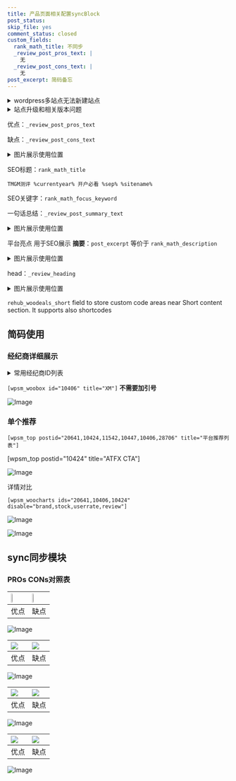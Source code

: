 ```yaml
---
title: 产品页面相关配置syncBlock
post_status: 
skip_file: yes
comment_status: closed
custom_fields:
  rank_math_title: 不同步
  _review_post_pros_text: |
    无
  _review_post_cons_text: |
    无
post_excerpt: 简码备忘
---
```

<details><summary>wordpress多站点无法新建站点</summary>

<li>和报错需要清理cookies一样的原因</li>
<li>wp-config.php里面<code>define( 'SUBDOMAIN_INSTALL', false );//子域名安装</code></li>
<li>新建子站点是用<code>define( 'SUBDOMAIN_INSTALL', true);//子域名安装</code> 完成以后，改成<code>false</code></li>
</details>

<details><summary>站点升级和相关版本问题</summary>

<p>wordpress：5.9.9
woocommerce：7.5.1
出现问题的地方：主题选项里面>><strong>Product layout >>compact style</strong></p>
<p>如何出现没有用过的字段 导致无法保存。先导出配置 然后进行修改，后面再次恢复即可。</p>
<p>出现部分字段无法显示时，需要返回默认布局后，对产品进行保存就好了。</p>
<p></p>
</details>

优点：`_review_post_pros_text`

缺点：`_review_post_cons_text`

<details><summary>图片展示使用位置</summary>

<img src="https://prod-files-secure.s3.us-west-2.amazonaws.com/39ed1227-6d7d-4570-be36-9ccd4a2c4241/f51d3d83-55d4-4bdf-9604-f37ec77ab556/Untitled.png?X-Amz-Algorithm=AWS4-HMAC-SHA256&X-Amz-Content-Sha256=UNSIGNED-PAYLOAD&X-Amz-Credential=ASIAZI2LB466ZYHE5EKB%2F20250207%2Fus-west-2%2Fs3%2Faws4_request&X-Amz-Date=20250207T105523Z&X-Amz-Expires=3600&X-Amz-Security-Token=IQoJb3JpZ2luX2VjEFgaCXVzLXdlc3QtMiJHMEUCIDyymuNyMfPY3R8V9dnrcHujoRonxLIbBROwNmcZ5HzHAiEAyn0nzpFBKIINTYEFIFavaxOw38paWTAp3H0ek0M02X8q%2FwMIcRAAGgw2Mzc0MjMxODM4MDUiDFiaM84zT5xgkAPvdircA37l2TOuJsX1l76loYm473Ze1ZqMrgTPKE0w9cKG3hmMoXzL%2B023WaZrqkljXe1OlLewpWx%2FCxEhAscLp7cjYcxWc5fGaJwySQb3Lc%2BZSp%2FcBmLDuSBDmTZIa185ldml42%2B6ysuqhD%2FWebGNn5g9%2BvB6ahuZaBqpXug21uhDlGZC5u9FJbV5vLipOG5%2B%2BRNKbNv68LS8%2F3H%2BdzPPCSyH8DsI65mrekPU%2FYkSW8xmkA23fl9pQFaOp0%2BdYnxDVQNLdejMmyZSlYBwpBDWntXhflhqX6aG3Ms5Y8vmlg1vFFERGa1TqAqwS1LEFd1DH95AcJcKJRb%2BjikLZTjtwgTOwCaW9PUt1Uh%2BEt2Gg8JbK6A1xOaqMI1OEAyF0iW8gw9zqhq%2FU8%2FQ4n3ZoOG%2FCaW4%2F8EvMScCVakMsu5xLPuwtBDOp2uNrIiEry5IndioDM4tjOYNL2ukSvZG7W%2B4nDU7YdQeVpuUA%2F6jkMpJvYFjXQ6O2Fz4zXSqlU2A3vuEAOmioR702%2Bz6DBQNjntNZt0Q4azAFPxduvIiLzdOOfKnYQGThQfuq1cwmDgKdJ6O0P%2BOASP5aH7jvW9MdG984DXvqSyXYYxl72Tkq1ouMsNA4lujLsako5LQP4QISxggMM35lr0GOqUBCGeymXfOs6eRDb%2BF8Adz%2Fl2sxNM0R8RhHbd07arfkIzoO0UyjkgL%2FiUkzDYXqWA48bjc7z%2BzmODMkhbUpOu2WHS%2BbCPiJ3ZNSoOJoXHcybYU0k0JWrY9B2fjLSphXnUj5DHJl6NSMXMXZemuxFk44ERbNOO%2BbJ7XYEDl%2B6qQXH4txRXD31j3mz4dz5biIscCsK%2B7fvS6siHmrK5b3rgqARMaCRy8&X-Amz-Signature=555530a8954312dab28e140738e0fbabc4b2a34ff61297837c2aae2381cf4ead&X-Amz-SignedHeaders=host&x-id=GetObject" alt="Image">
</details>

SEO标题：`rank_math_title`

`TMGM测评 %currentyear% 开户必看 %sep% %sitename%`

SEO关键字：`rank_math_focus_keyword`

一句话总结：`_review_post_summary_text`

<details><summary>图片展示使用位置</summary>

<img src="https://prod-files-secure.s3.us-west-2.amazonaws.com/39ed1227-6d7d-4570-be36-9ccd4a2c4241/4b96a922-296c-4f4e-8630-d1c870cbce01/Untitled.png?X-Amz-Algorithm=AWS4-HMAC-SHA256&X-Amz-Content-Sha256=UNSIGNED-PAYLOAD&X-Amz-Credential=ASIAZI2LB466TAUQPXNM%2F20250207%2Fus-west-2%2Fs3%2Faws4_request&X-Amz-Date=20250207T105523Z&X-Amz-Expires=3600&X-Amz-Security-Token=IQoJb3JpZ2luX2VjEFgaCXVzLXdlc3QtMiJHMEUCIAXKuvk8LnsV0f3g4R3w98WWplYzYreyg3gBeoTTfKVnAiEA9%2FX1pgzvNlx0IttR5X%2B3ucQW2N3LLvE1BO49i9EF%2FEEq%2FwMIcRAAGgw2Mzc0MjMxODM4MDUiDEuke82dcQ1%2BC6nMoCrcAz5XZwDVrpyruw1Pfcw1QPRy7yZINYFq2qIdPH%2FVh%2Fy7pB6pVT1AsDUQuaLdZ64cBV0XJgKmgt9cFMK8gK7mr0iSeJaxh5J7MdmT1CpK5sltfZsbkSdGCeZwaOvDB3pmnIs%2F7LA%2F%2FDIqMiiOFxG8XHR6ZyGMVD0bvJsrpWW6jvduhySqYSj3F3BlC99NdMOMHdJBYt1CRh3y71D4xAMqOwYsAylUStYw0iZsq%2FtH59zCtcwbm1jChEbOlFbIEJ9OfmgqvM5mOYagY8xDUF1JWOreSoGdfpjUmGtGrjZshjyZ%2BCtpLsOslDh37zXyzDk0rHehBY%2Fdzbp%2FTxmst5oYPI1f1q0aTMkyh18ZUq0Mf1Fmpxb18ODjuq31bFTxqpi0T9eI0XdYBQkWgidQzaFvODgpr5O582LUEc8FFxsvCkfHhhs7DaFTu9fcKNwus05UtCGWhGg4Eb4iQYVNf3Rx%2BwhZUjOy3EflXK%2F6VGs5HXvcF6OjWuABI7ju4W38DZ2X%2Bjcs2vJpAC6G8pDF5aZRnBaS59RogncBTNUonn9Fu%2BZakMxZe%2FKeK%2FSX7G%2Bv8E4yYIWCvbn7rFhbJVqHwW01c0TzpKVlj%2F6Gnr1KnFZpmON9SGQQqlKd2M1ugF%2BFMP%2F5lr0GOqUBt8y3O13BcnJ0VFbmnzm2WIhUaE8OPtUngxk%2BEXnXTE%2F5qLsbD2xVcioTh%2Bh8l1wMQLU7k%2Fe%2BnoK%2BCzYCQM5HDRLmFBaCax0ZTLOIouPyrngwgp%2FZc2oJ2%2FBO6ZnWMm9TPH%2BnstUq%2FD%2FG9XHS1fElk9Dah8R6GuPdoMM74NE%2BxqIhCoe2bZBNzme0E1ZvggHROwwPSrmlk%2F%2BlwWyB9IRuV3Cloqd%2F&X-Amz-Signature=aa96c7d0cdd30f662ff5961434f95df8f8d3522acb24a20bfe32411747b3e00c&X-Amz-SignedHeaders=host&x-id=GetObject" alt="Image">
</details>

平台亮点 用于SEO展示 **摘要**：`post_excerpt`  等价于 `rank_math_description`

<details><summary>图片展示使用位置</summary>

<img src="https://prod-files-secure.s3.us-west-2.amazonaws.com/39ed1227-6d7d-4570-be36-9ccd4a2c4241/1ee11f63-b60a-4dfe-a7a7-d58ff23b5d88/Untitled.png?X-Amz-Algorithm=AWS4-HMAC-SHA256&X-Amz-Content-Sha256=UNSIGNED-PAYLOAD&X-Amz-Credential=ASIAZI2LB4666NEEGHOG%2F20250207%2Fus-west-2%2Fs3%2Faws4_request&X-Amz-Date=20250207T105524Z&X-Amz-Expires=3600&X-Amz-Security-Token=IQoJb3JpZ2luX2VjEFgaCXVzLXdlc3QtMiJHMEUCIDL7GF3qARmaruxv2074TIF%2FQMv8a8tYpqmHo7WXic3DAiEA99HGpq4v2A3LwET1H5bbhU3sfp%2B3s2DPwAzqjzKWEKwq%2FwMIcRAAGgw2Mzc0MjMxODM4MDUiDNucy9AISM6jXDWx6ircAwr9dfL26oOHAhfC5rR2bhD3pUJ1DUV2P5TbwsYrI%2FeyyuXlslg04erV55b5Sm8kKc4utPbIYn6SE59A6xurP%2F7GLbEqAgYM4QpUSXr7zoeRHpsrgR9nggOxcce2yzz6ySylv1J%2Fn%2BfHTBZ3bLIDPGN13xOUQ8lRKAGFDnKkbHGcF2u81WXz1XkWLCgDwuxwE2bTkJURm837WtS2qK6TQJBSai0xyeQ3kcUdXzNDzbRLrJYSxB%2FuJq%2B4UnIk63sc1kovplxcaElMNqQBhhPMB%2Bmkpiipa2vIoNhL4FqDRKRPeqBhbmbU32S89jFV9u3WzI5bRg41h8lbp0aZNgEhh%2FFRCl1oyuHHrUGsdXLKT6ic3epMMyLFfFxLPcMJ8jhn%2BabS7Dv30u6rVNl5QaZgYgaGCGSyjkbvVEi5YW%2BRweGxhfMQLwde0cg0rqTE6SpF9aSvuZtC%2BmlOcdF928ALhxtEErW3r5nWWcRMcmhsrYlCxV4fc0G%2FXPGhjpNBEW0tcIWfj0jlQkdLm5DJ4yYu%2FrtZjfqoa86ULrM0pmHc0nL7EXjdPmAE1Sde68pjsD8bxd8%2FWr62TRvHssRivO%2FqzWEIp7r01O6vvsID9LtRL3KvEazYhsJGUdJeytkxMJv6lr0GOqUBqeyCCeo3yhhkyqEuTKDD4jGiyCwXJwSJt5Yj6mdrorZzLPPF3%2FgYfR4prnribw1EZsHJXvJDrTNhYTHakC7DYAaj0Nk156PvAFKWlI1TV%2FiRFmarKFMvbSsF4GZ8HpdbtTLpC4pKPea8mnBUY4By0mtXLy9wqeDwwaNUOYlL9YoePj6NWXLCUrP4k%2F%2FFvjTe0AnK8XQ2lEmbuMDVgOJaEUk9kKob&X-Amz-Signature=98f29129891e175fbcabd431475379ce72c59dd25deda4cd6dba53b2f1d57973&X-Amz-SignedHeaders=host&x-id=GetObject" alt="Image">
<img src="https://prod-files-secure.s3.us-west-2.amazonaws.com/39ed1227-6d7d-4570-be36-9ccd4a2c4241/ad4118b5-78d8-4fbe-801e-3b29b5d99c01/Untitled.png?X-Amz-Algorithm=AWS4-HMAC-SHA256&X-Amz-Content-Sha256=UNSIGNED-PAYLOAD&X-Amz-Credential=ASIAZI2LB4666NEEGHOG%2F20250207%2Fus-west-2%2Fs3%2Faws4_request&X-Amz-Date=20250207T105524Z&X-Amz-Expires=3600&X-Amz-Security-Token=IQoJb3JpZ2luX2VjEFgaCXVzLXdlc3QtMiJHMEUCIDL7GF3qARmaruxv2074TIF%2FQMv8a8tYpqmHo7WXic3DAiEA99HGpq4v2A3LwET1H5bbhU3sfp%2B3s2DPwAzqjzKWEKwq%2FwMIcRAAGgw2Mzc0MjMxODM4MDUiDNucy9AISM6jXDWx6ircAwr9dfL26oOHAhfC5rR2bhD3pUJ1DUV2P5TbwsYrI%2FeyyuXlslg04erV55b5Sm8kKc4utPbIYn6SE59A6xurP%2F7GLbEqAgYM4QpUSXr7zoeRHpsrgR9nggOxcce2yzz6ySylv1J%2Fn%2BfHTBZ3bLIDPGN13xOUQ8lRKAGFDnKkbHGcF2u81WXz1XkWLCgDwuxwE2bTkJURm837WtS2qK6TQJBSai0xyeQ3kcUdXzNDzbRLrJYSxB%2FuJq%2B4UnIk63sc1kovplxcaElMNqQBhhPMB%2Bmkpiipa2vIoNhL4FqDRKRPeqBhbmbU32S89jFV9u3WzI5bRg41h8lbp0aZNgEhh%2FFRCl1oyuHHrUGsdXLKT6ic3epMMyLFfFxLPcMJ8jhn%2BabS7Dv30u6rVNl5QaZgYgaGCGSyjkbvVEi5YW%2BRweGxhfMQLwde0cg0rqTE6SpF9aSvuZtC%2BmlOcdF928ALhxtEErW3r5nWWcRMcmhsrYlCxV4fc0G%2FXPGhjpNBEW0tcIWfj0jlQkdLm5DJ4yYu%2FrtZjfqoa86ULrM0pmHc0nL7EXjdPmAE1Sde68pjsD8bxd8%2FWr62TRvHssRivO%2FqzWEIp7r01O6vvsID9LtRL3KvEazYhsJGUdJeytkxMJv6lr0GOqUBqeyCCeo3yhhkyqEuTKDD4jGiyCwXJwSJt5Yj6mdrorZzLPPF3%2FgYfR4prnribw1EZsHJXvJDrTNhYTHakC7DYAaj0Nk156PvAFKWlI1TV%2FiRFmarKFMvbSsF4GZ8HpdbtTLpC4pKPea8mnBUY4By0mtXLy9wqeDwwaNUOYlL9YoePj6NWXLCUrP4k%2F%2FFvjTe0AnK8XQ2lEmbuMDVgOJaEUk9kKob&X-Amz-Signature=a637111334874bbf5a2fda5b2c4d18bf2c77b4e3d9c35f52488c6a5ebf591309&X-Amz-SignedHeaders=host&x-id=GetObject" alt="Image">
<img src="https://prod-files-secure.s3.us-west-2.amazonaws.com/39ed1227-6d7d-4570-be36-9ccd4a2c4241/a38cf7c9-a79c-4b64-9e94-13589fe0758b/Untitled.png?X-Amz-Algorithm=AWS4-HMAC-SHA256&X-Amz-Content-Sha256=UNSIGNED-PAYLOAD&X-Amz-Credential=ASIAZI2LB4666NEEGHOG%2F20250207%2Fus-west-2%2Fs3%2Faws4_request&X-Amz-Date=20250207T105524Z&X-Amz-Expires=3600&X-Amz-Security-Token=IQoJb3JpZ2luX2VjEFgaCXVzLXdlc3QtMiJHMEUCIDL7GF3qARmaruxv2074TIF%2FQMv8a8tYpqmHo7WXic3DAiEA99HGpq4v2A3LwET1H5bbhU3sfp%2B3s2DPwAzqjzKWEKwq%2FwMIcRAAGgw2Mzc0MjMxODM4MDUiDNucy9AISM6jXDWx6ircAwr9dfL26oOHAhfC5rR2bhD3pUJ1DUV2P5TbwsYrI%2FeyyuXlslg04erV55b5Sm8kKc4utPbIYn6SE59A6xurP%2F7GLbEqAgYM4QpUSXr7zoeRHpsrgR9nggOxcce2yzz6ySylv1J%2Fn%2BfHTBZ3bLIDPGN13xOUQ8lRKAGFDnKkbHGcF2u81WXz1XkWLCgDwuxwE2bTkJURm837WtS2qK6TQJBSai0xyeQ3kcUdXzNDzbRLrJYSxB%2FuJq%2B4UnIk63sc1kovplxcaElMNqQBhhPMB%2Bmkpiipa2vIoNhL4FqDRKRPeqBhbmbU32S89jFV9u3WzI5bRg41h8lbp0aZNgEhh%2FFRCl1oyuHHrUGsdXLKT6ic3epMMyLFfFxLPcMJ8jhn%2BabS7Dv30u6rVNl5QaZgYgaGCGSyjkbvVEi5YW%2BRweGxhfMQLwde0cg0rqTE6SpF9aSvuZtC%2BmlOcdF928ALhxtEErW3r5nWWcRMcmhsrYlCxV4fc0G%2FXPGhjpNBEW0tcIWfj0jlQkdLm5DJ4yYu%2FrtZjfqoa86ULrM0pmHc0nL7EXjdPmAE1Sde68pjsD8bxd8%2FWr62TRvHssRivO%2FqzWEIp7r01O6vvsID9LtRL3KvEazYhsJGUdJeytkxMJv6lr0GOqUBqeyCCeo3yhhkyqEuTKDD4jGiyCwXJwSJt5Yj6mdrorZzLPPF3%2FgYfR4prnribw1EZsHJXvJDrTNhYTHakC7DYAaj0Nk156PvAFKWlI1TV%2FiRFmarKFMvbSsF4GZ8HpdbtTLpC4pKPea8mnBUY4By0mtXLy9wqeDwwaNUOYlL9YoePj6NWXLCUrP4k%2F%2FFvjTe0AnK8XQ2lEmbuMDVgOJaEUk9kKob&X-Amz-Signature=3af844539092ab91e10d47d2eb2902addaafeda85f8e0ea4790f4aeb09356260&X-Amz-SignedHeaders=host&x-id=GetObject" alt="Image">
<img src="https://prod-files-secure.s3.us-west-2.amazonaws.com/39ed1227-6d7d-4570-be36-9ccd4a2c4241/7da6fc1e-d2ac-42ae-8c75-cb5749aa18f6/Untitled.png?X-Amz-Algorithm=AWS4-HMAC-SHA256&X-Amz-Content-Sha256=UNSIGNED-PAYLOAD&X-Amz-Credential=ASIAZI2LB4666NEEGHOG%2F20250207%2Fus-west-2%2Fs3%2Faws4_request&X-Amz-Date=20250207T105524Z&X-Amz-Expires=3600&X-Amz-Security-Token=IQoJb3JpZ2luX2VjEFgaCXVzLXdlc3QtMiJHMEUCIDL7GF3qARmaruxv2074TIF%2FQMv8a8tYpqmHo7WXic3DAiEA99HGpq4v2A3LwET1H5bbhU3sfp%2B3s2DPwAzqjzKWEKwq%2FwMIcRAAGgw2Mzc0MjMxODM4MDUiDNucy9AISM6jXDWx6ircAwr9dfL26oOHAhfC5rR2bhD3pUJ1DUV2P5TbwsYrI%2FeyyuXlslg04erV55b5Sm8kKc4utPbIYn6SE59A6xurP%2F7GLbEqAgYM4QpUSXr7zoeRHpsrgR9nggOxcce2yzz6ySylv1J%2Fn%2BfHTBZ3bLIDPGN13xOUQ8lRKAGFDnKkbHGcF2u81WXz1XkWLCgDwuxwE2bTkJURm837WtS2qK6TQJBSai0xyeQ3kcUdXzNDzbRLrJYSxB%2FuJq%2B4UnIk63sc1kovplxcaElMNqQBhhPMB%2Bmkpiipa2vIoNhL4FqDRKRPeqBhbmbU32S89jFV9u3WzI5bRg41h8lbp0aZNgEhh%2FFRCl1oyuHHrUGsdXLKT6ic3epMMyLFfFxLPcMJ8jhn%2BabS7Dv30u6rVNl5QaZgYgaGCGSyjkbvVEi5YW%2BRweGxhfMQLwde0cg0rqTE6SpF9aSvuZtC%2BmlOcdF928ALhxtEErW3r5nWWcRMcmhsrYlCxV4fc0G%2FXPGhjpNBEW0tcIWfj0jlQkdLm5DJ4yYu%2FrtZjfqoa86ULrM0pmHc0nL7EXjdPmAE1Sde68pjsD8bxd8%2FWr62TRvHssRivO%2FqzWEIp7r01O6vvsID9LtRL3KvEazYhsJGUdJeytkxMJv6lr0GOqUBqeyCCeo3yhhkyqEuTKDD4jGiyCwXJwSJt5Yj6mdrorZzLPPF3%2FgYfR4prnribw1EZsHJXvJDrTNhYTHakC7DYAaj0Nk156PvAFKWlI1TV%2FiRFmarKFMvbSsF4GZ8HpdbtTLpC4pKPea8mnBUY4By0mtXLy9wqeDwwaNUOYlL9YoePj6NWXLCUrP4k%2F%2FFvjTe0AnK8XQ2lEmbuMDVgOJaEUk9kKob&X-Amz-Signature=3dcd8b25e0847eb345a2f74905a0e295f8701c484650f36187117be5590e9b5b&X-Amz-SignedHeaders=host&x-id=GetObject" alt="Image">
<img src="https://prod-files-secure.s3.us-west-2.amazonaws.com/39ed1227-6d7d-4570-be36-9ccd4a2c4241/7e97f40a-eaee-47f5-b2f9-475f96808fa7/Untitled.png?X-Amz-Algorithm=AWS4-HMAC-SHA256&X-Amz-Content-Sha256=UNSIGNED-PAYLOAD&X-Amz-Credential=ASIAZI2LB4666NEEGHOG%2F20250207%2Fus-west-2%2Fs3%2Faws4_request&X-Amz-Date=20250207T105524Z&X-Amz-Expires=3600&X-Amz-Security-Token=IQoJb3JpZ2luX2VjEFgaCXVzLXdlc3QtMiJHMEUCIDL7GF3qARmaruxv2074TIF%2FQMv8a8tYpqmHo7WXic3DAiEA99HGpq4v2A3LwET1H5bbhU3sfp%2B3s2DPwAzqjzKWEKwq%2FwMIcRAAGgw2Mzc0MjMxODM4MDUiDNucy9AISM6jXDWx6ircAwr9dfL26oOHAhfC5rR2bhD3pUJ1DUV2P5TbwsYrI%2FeyyuXlslg04erV55b5Sm8kKc4utPbIYn6SE59A6xurP%2F7GLbEqAgYM4QpUSXr7zoeRHpsrgR9nggOxcce2yzz6ySylv1J%2Fn%2BfHTBZ3bLIDPGN13xOUQ8lRKAGFDnKkbHGcF2u81WXz1XkWLCgDwuxwE2bTkJURm837WtS2qK6TQJBSai0xyeQ3kcUdXzNDzbRLrJYSxB%2FuJq%2B4UnIk63sc1kovplxcaElMNqQBhhPMB%2Bmkpiipa2vIoNhL4FqDRKRPeqBhbmbU32S89jFV9u3WzI5bRg41h8lbp0aZNgEhh%2FFRCl1oyuHHrUGsdXLKT6ic3epMMyLFfFxLPcMJ8jhn%2BabS7Dv30u6rVNl5QaZgYgaGCGSyjkbvVEi5YW%2BRweGxhfMQLwde0cg0rqTE6SpF9aSvuZtC%2BmlOcdF928ALhxtEErW3r5nWWcRMcmhsrYlCxV4fc0G%2FXPGhjpNBEW0tcIWfj0jlQkdLm5DJ4yYu%2FrtZjfqoa86ULrM0pmHc0nL7EXjdPmAE1Sde68pjsD8bxd8%2FWr62TRvHssRivO%2FqzWEIp7r01O6vvsID9LtRL3KvEazYhsJGUdJeytkxMJv6lr0GOqUBqeyCCeo3yhhkyqEuTKDD4jGiyCwXJwSJt5Yj6mdrorZzLPPF3%2FgYfR4prnribw1EZsHJXvJDrTNhYTHakC7DYAaj0Nk156PvAFKWlI1TV%2FiRFmarKFMvbSsF4GZ8HpdbtTLpC4pKPea8mnBUY4By0mtXLy9wqeDwwaNUOYlL9YoePj6NWXLCUrP4k%2F%2FFvjTe0AnK8XQ2lEmbuMDVgOJaEUk9kKob&X-Amz-Signature=ff127ea62d894b34a6c36e63ec80b1cc6a210a2ff00fffca200ef23c0ce9ad02&X-Amz-SignedHeaders=host&x-id=GetObject" alt="Image">
</details>

head：`_review_heading`

<details><summary>图片展示使用位置</summary>

<img src="https://prod-files-secure.s3.us-west-2.amazonaws.com/39ed1227-6d7d-4570-be36-9ccd4a2c4241/3a4650ad-9887-415c-889a-edd51fa54f27/Untitled.png?X-Amz-Algorithm=AWS4-HMAC-SHA256&X-Amz-Content-Sha256=UNSIGNED-PAYLOAD&X-Amz-Credential=ASIAZI2LB466RNDUNM62%2F20250207%2Fus-west-2%2Fs3%2Faws4_request&X-Amz-Date=20250207T105524Z&X-Amz-Expires=3600&X-Amz-Security-Token=IQoJb3JpZ2luX2VjEFgaCXVzLXdlc3QtMiJHMEUCIEf7qwQ64vqWtRFR4Tbv4cHNqxceT%2B5Rp%2BsyVOzvUCAXAiEAqKfMhnpRl%2Boc%2B7pQivb%2BRBGJ%2FjYBHYB9tA%2FUPGkb71kq%2FwMIcRAAGgw2Mzc0MjMxODM4MDUiDMXD0Z1OwqpRVQWquyrcA6F8y0vVsj%2FNtdnQf%2BN6oNEEokZYuP9AuPUAa7by69%2F%2BxmhHl%2Fu0V3TeycaTwCHyJgFnF3LiSt2XWdB3xZZ%2FL8ugeld%2BZHzyB%2BZx8OhQAHXLHii%2BixOpe1VQ0xLPMLdlVAVJwT2Ap0dkPAeqdVx9T2L%2BpPtUQ9kEQwOYuza8QOob6%2F5bpNktfddcRk6CvJ7YdaTNFrfbbCglwiz%2FzkeFiAmvc3ZTbB5ZS6uZmw4YBpEQ%2BnOwlBcxF3t1kGMTz3cfzZWyb%2Fuq6eQ9M23rF%2FWKdiUsybsYH3K0RR%2BHGEk38In4U02k7KoRvbDxUplpi4lirdyHG2czedBoLYluNdtqbq1klpsnqyP90ssM1pkMZaSXfwv%2FfxFNE4m%2Frx2NRQ%2BYHx2XFuo7ocCpqu4ycCItORw%2BRIED7hkuOjIZiq%2FkUToRHgNQBZYSWXV2nbBI5ZNZZA2U1Bxa%2B2hGWGjxkGTUUixAfmSpkpYcgAX8h7UDeeHMR3R7WMmRtCYS6u55UroUzJID2dbYtrvhDAgrOUoJ0B5TM6eH9NgJLZs%2Fh16Xmg%2BCfiBdjkDEvy3OMsu%2FaNxtRGfc1CQFlug9wag0gec%2BCVZi5tTBypX26UM6YZhnqTOeE8CxJHmQrFIdxQPxMOv5lr0GOqUBfjYIXphNsB%2FS1j1z%2FsTD9qr%2F1Br7TwSBW6jE%2FBw73yjLgusfLefUeloHxUhX5uJnrphVgFyINvh7UYG2ort320Wq0rebc0htOqpdBSTAyKXCMAfhH3jP5wSWMYnybfON5jQEE64NXdUljOD5Zwt0%2B2KdTDLs8dvH1leajI3xaDnwFbFtubFBJKwrLARAUWVmu20tuvaKegP7u0E%2FqyLrk90szkEx&X-Amz-Signature=39c1484c423197bb9e4589a26d03840670dfbb2646fbbc9faf12d7fb976807ae&X-Amz-SignedHeaders=host&x-id=GetObject" alt="Image">
</details>

`rehub_woodeals_short`	field to store custom code areas near Short content section. It supports also shortcodes



## 简码使用

### 经纪商详细展示

<details><summary>常用经纪商ID列表</summary>

<pre><code class="php">嘉盛 ===> 20641  [wpsm_woobox id="20641" title="嘉盛"]
易信easymarkets ===> 11542  [wpsm_woobox id="11542" title="易信easymarkets"]
ATFX外汇 ===> 10424  [wpsm_woobox id="10424" title="ATFX"]
XM ===> 10406  [wpsm_woobox id="10406" title="XM"]
TMGM ===> 29622  [wpsm_woobox id="29622" title="TMGM"]
HYCM ===> 10447  [wpsm_woobox id="10447" title="HYCM"]
fpmarkets澳福外汇 ===> 20639  [wpsm_woobox id="20639" title="fpmarkets澳福外汇"]</code></pre>
</details>

`[wpsm_woobox id="10406" title="XM"]` **不需要加引号**

![Image](https://prod-files-secure.s3.us-west-2.amazonaws.com/39ed1227-6d7d-4570-be36-9ccd4a2c4241/4f898f9d-0fa7-4e43-acd3-ac6bc7be575a/Untitled.png?X-Amz-Algorithm=AWS4-HMAC-SHA256&X-Amz-Content-Sha256=UNSIGNED-PAYLOAD&X-Amz-Credential=ASIAZI2LB466R4MCUCQB%2F20250207%2Fus-west-2%2Fs3%2Faws4_request&X-Amz-Date=20250207T105520Z&X-Amz-Expires=3600&X-Amz-Security-Token=IQoJb3JpZ2luX2VjEFgaCXVzLXdlc3QtMiJHMEUCIQDp%2B2s0GS8ZtUVd7tCYVJXvlM7%2BTFk3P%2FlnzHx6cFZPpQIgeeAMXbwo2PbARj2ZaIOZVJkg5I4OF%2B%2BVzboZZnoOvfwq%2FwMIcRAAGgw2Mzc0MjMxODM4MDUiDHw28izFSKs00J020yrcA7juWTuylZl39GoKPSPxfDkc%2BZtE1el3okyMWR8T8AOjKdnKSMoDhTcSi9igejjKrO3dljtjljS2eo5AbrcHxNxkymSOIc%2FCwIt4k0jvwN5FzLUPiPdqaQ6RSU1UoZRYSj1q64gwDoOu7nnYnL%2F1rlJBKRzM9aFO2CWGPEEnQQ0%2BtuamSwyPoWHWM8CF%2F7jAJpED878D0szNCR3wysdT6amzWHeq6gD0ehGonOEami%2BOyKUr3Z0J%2FJCtILM3FJsjtyx3lJP2r9aebuhMUNAyVsCTBvAuDK4wPedUHdnR0fpI9jkOP38Gzg5XpXjWP3oVIxgrFrBHjrK9A13h025acygj92POC%2B8II8ONCS9UtnEYKPePxbz8Q82tIaOOqcrWdSV4Yb%2F9igHRrDqWCoGLA7YW5SFZhwXMSkVnRejksONxXq2deTV153r4G47eRvFKc%2Brw8K%2FOJFOrtj1U2Df%2BySw3cpE9uEssHXjlkYzskEJwqU5jzfh8O9qIwiCn6HvOGAgONxb10RZfiAEQBj8nniXq40RKTs3XNo7w9uVZdC2KS6O2kCwZCnsnn93%2FShm%2FUo2lQN94ubVBPXZj2tUS3tpNuE40rJKol9CLEysj0aPGkbjvjeegB%2BOQnAanMNX5lr0GOqUBGbY069sGndhze6TXVb9vvnOOcoauA8ZEX%2FMykoP8MsfZnLE5%2FLXSiTfa%2FPCTiTqQkl%2Bw%2Bge4Jg9fXR5gmErtOA8lEMlyfhVJndrFIXyOf5beMQj1PAEtAJmOk5ydzCY9YPUlhPPpIkCA57zYhXCUHZ%2BavTN3Wox1PbdfNaVUpBPGQlpC8zx3kqmOqI8WxTfSE84OMogzlMqd4aEvPTHj6lFfsxQT&X-Amz-Signature=8420c31f6c5b871585cd59458e42f5f3e43571eeab816e8b7dda73e78b45a6de&X-Amz-SignedHeaders=host&x-id=GetObject)

### 单个推荐
`[wpsm_top postid="20641,10424,11542,10447,10406,28706" title="平台推荐列表"]`

[wpsm_top postid="10424" title="ATFX CTA"]

![Image](https://prod-files-secure.s3.us-west-2.amazonaws.com/39ed1227-6d7d-4570-be36-9ccd4a2c4241/5ac620dc-51a8-48b6-b55d-91f47299193c/Untitled.png?X-Amz-Algorithm=AWS4-HMAC-SHA256&X-Amz-Content-Sha256=UNSIGNED-PAYLOAD&X-Amz-Credential=ASIAZI2LB466R4MCUCQB%2F20250207%2Fus-west-2%2Fs3%2Faws4_request&X-Amz-Date=20250207T105520Z&X-Amz-Expires=3600&X-Amz-Security-Token=IQoJb3JpZ2luX2VjEFgaCXVzLXdlc3QtMiJHMEUCIQDp%2B2s0GS8ZtUVd7tCYVJXvlM7%2BTFk3P%2FlnzHx6cFZPpQIgeeAMXbwo2PbARj2ZaIOZVJkg5I4OF%2B%2BVzboZZnoOvfwq%2FwMIcRAAGgw2Mzc0MjMxODM4MDUiDHw28izFSKs00J020yrcA7juWTuylZl39GoKPSPxfDkc%2BZtE1el3okyMWR8T8AOjKdnKSMoDhTcSi9igejjKrO3dljtjljS2eo5AbrcHxNxkymSOIc%2FCwIt4k0jvwN5FzLUPiPdqaQ6RSU1UoZRYSj1q64gwDoOu7nnYnL%2F1rlJBKRzM9aFO2CWGPEEnQQ0%2BtuamSwyPoWHWM8CF%2F7jAJpED878D0szNCR3wysdT6amzWHeq6gD0ehGonOEami%2BOyKUr3Z0J%2FJCtILM3FJsjtyx3lJP2r9aebuhMUNAyVsCTBvAuDK4wPedUHdnR0fpI9jkOP38Gzg5XpXjWP3oVIxgrFrBHjrK9A13h025acygj92POC%2B8II8ONCS9UtnEYKPePxbz8Q82tIaOOqcrWdSV4Yb%2F9igHRrDqWCoGLA7YW5SFZhwXMSkVnRejksONxXq2deTV153r4G47eRvFKc%2Brw8K%2FOJFOrtj1U2Df%2BySw3cpE9uEssHXjlkYzskEJwqU5jzfh8O9qIwiCn6HvOGAgONxb10RZfiAEQBj8nniXq40RKTs3XNo7w9uVZdC2KS6O2kCwZCnsnn93%2FShm%2FUo2lQN94ubVBPXZj2tUS3tpNuE40rJKol9CLEysj0aPGkbjvjeegB%2BOQnAanMNX5lr0GOqUBGbY069sGndhze6TXVb9vvnOOcoauA8ZEX%2FMykoP8MsfZnLE5%2FLXSiTfa%2FPCTiTqQkl%2Bw%2Bge4Jg9fXR5gmErtOA8lEMlyfhVJndrFIXyOf5beMQj1PAEtAJmOk5ydzCY9YPUlhPPpIkCA57zYhXCUHZ%2BavTN3Wox1PbdfNaVUpBPGQlpC8zx3kqmOqI8WxTfSE84OMogzlMqd4aEvPTHj6lFfsxQT&X-Amz-Signature=68fa9779c92e3da50fe035c76932cdf16a408cd12f808ea95fb3eff1fa59cff3&X-Amz-SignedHeaders=host&x-id=GetObject)

详情对比

`[wpsm_woocharts ids="20641,10406,10424" disable="brand,stock,userrate,review"]`

![Image](https://prod-files-secure.s3.us-west-2.amazonaws.com/39ed1227-6d7d-4570-be36-9ccd4a2c4241/bf3ba45f-b9f3-4295-8aef-b4a495fd25f4/Untitled.png?X-Amz-Algorithm=AWS4-HMAC-SHA256&X-Amz-Content-Sha256=UNSIGNED-PAYLOAD&X-Amz-Credential=ASIAZI2LB466R4MCUCQB%2F20250207%2Fus-west-2%2Fs3%2Faws4_request&X-Amz-Date=20250207T105520Z&X-Amz-Expires=3600&X-Amz-Security-Token=IQoJb3JpZ2luX2VjEFgaCXVzLXdlc3QtMiJHMEUCIQDp%2B2s0GS8ZtUVd7tCYVJXvlM7%2BTFk3P%2FlnzHx6cFZPpQIgeeAMXbwo2PbARj2ZaIOZVJkg5I4OF%2B%2BVzboZZnoOvfwq%2FwMIcRAAGgw2Mzc0MjMxODM4MDUiDHw28izFSKs00J020yrcA7juWTuylZl39GoKPSPxfDkc%2BZtE1el3okyMWR8T8AOjKdnKSMoDhTcSi9igejjKrO3dljtjljS2eo5AbrcHxNxkymSOIc%2FCwIt4k0jvwN5FzLUPiPdqaQ6RSU1UoZRYSj1q64gwDoOu7nnYnL%2F1rlJBKRzM9aFO2CWGPEEnQQ0%2BtuamSwyPoWHWM8CF%2F7jAJpED878D0szNCR3wysdT6amzWHeq6gD0ehGonOEami%2BOyKUr3Z0J%2FJCtILM3FJsjtyx3lJP2r9aebuhMUNAyVsCTBvAuDK4wPedUHdnR0fpI9jkOP38Gzg5XpXjWP3oVIxgrFrBHjrK9A13h025acygj92POC%2B8II8ONCS9UtnEYKPePxbz8Q82tIaOOqcrWdSV4Yb%2F9igHRrDqWCoGLA7YW5SFZhwXMSkVnRejksONxXq2deTV153r4G47eRvFKc%2Brw8K%2FOJFOrtj1U2Df%2BySw3cpE9uEssHXjlkYzskEJwqU5jzfh8O9qIwiCn6HvOGAgONxb10RZfiAEQBj8nniXq40RKTs3XNo7w9uVZdC2KS6O2kCwZCnsnn93%2FShm%2FUo2lQN94ubVBPXZj2tUS3tpNuE40rJKol9CLEysj0aPGkbjvjeegB%2BOQnAanMNX5lr0GOqUBGbY069sGndhze6TXVb9vvnOOcoauA8ZEX%2FMykoP8MsfZnLE5%2FLXSiTfa%2FPCTiTqQkl%2Bw%2Bge4Jg9fXR5gmErtOA8lEMlyfhVJndrFIXyOf5beMQj1PAEtAJmOk5ydzCY9YPUlhPPpIkCA57zYhXCUHZ%2BavTN3Wox1PbdfNaVUpBPGQlpC8zx3kqmOqI8WxTfSE84OMogzlMqd4aEvPTHj6lFfsxQT&X-Amz-Signature=04beadcf0454f30eaa81bc91a2daea39a46828af06740cafa266d0c60c050804&X-Amz-SignedHeaders=host&x-id=GetObject)

![Image](https://prod-files-secure.s3.us-west-2.amazonaws.com/39ed1227-6d7d-4570-be36-9ccd4a2c4241/30bc56ef-f383-4b48-9768-2ebc9e436ec0/Untitled.png?X-Amz-Algorithm=AWS4-HMAC-SHA256&X-Amz-Content-Sha256=UNSIGNED-PAYLOAD&X-Amz-Credential=ASIAZI2LB466R4MCUCQB%2F20250207%2Fus-west-2%2Fs3%2Faws4_request&X-Amz-Date=20250207T105520Z&X-Amz-Expires=3600&X-Amz-Security-Token=IQoJb3JpZ2luX2VjEFgaCXVzLXdlc3QtMiJHMEUCIQDp%2B2s0GS8ZtUVd7tCYVJXvlM7%2BTFk3P%2FlnzHx6cFZPpQIgeeAMXbwo2PbARj2ZaIOZVJkg5I4OF%2B%2BVzboZZnoOvfwq%2FwMIcRAAGgw2Mzc0MjMxODM4MDUiDHw28izFSKs00J020yrcA7juWTuylZl39GoKPSPxfDkc%2BZtE1el3okyMWR8T8AOjKdnKSMoDhTcSi9igejjKrO3dljtjljS2eo5AbrcHxNxkymSOIc%2FCwIt4k0jvwN5FzLUPiPdqaQ6RSU1UoZRYSj1q64gwDoOu7nnYnL%2F1rlJBKRzM9aFO2CWGPEEnQQ0%2BtuamSwyPoWHWM8CF%2F7jAJpED878D0szNCR3wysdT6amzWHeq6gD0ehGonOEami%2BOyKUr3Z0J%2FJCtILM3FJsjtyx3lJP2r9aebuhMUNAyVsCTBvAuDK4wPedUHdnR0fpI9jkOP38Gzg5XpXjWP3oVIxgrFrBHjrK9A13h025acygj92POC%2B8II8ONCS9UtnEYKPePxbz8Q82tIaOOqcrWdSV4Yb%2F9igHRrDqWCoGLA7YW5SFZhwXMSkVnRejksONxXq2deTV153r4G47eRvFKc%2Brw8K%2FOJFOrtj1U2Df%2BySw3cpE9uEssHXjlkYzskEJwqU5jzfh8O9qIwiCn6HvOGAgONxb10RZfiAEQBj8nniXq40RKTs3XNo7w9uVZdC2KS6O2kCwZCnsnn93%2FShm%2FUo2lQN94ubVBPXZj2tUS3tpNuE40rJKol9CLEysj0aPGkbjvjeegB%2BOQnAanMNX5lr0GOqUBGbY069sGndhze6TXVb9vvnOOcoauA8ZEX%2FMykoP8MsfZnLE5%2FLXSiTfa%2FPCTiTqQkl%2Bw%2Bge4Jg9fXR5gmErtOA8lEMlyfhVJndrFIXyOf5beMQj1PAEtAJmOk5ydzCY9YPUlhPPpIkCA57zYhXCUHZ%2BavTN3Wox1PbdfNaVUpBPGQlpC8zx3kqmOqI8WxTfSE84OMogzlMqd4aEvPTHj6lFfsxQT&X-Amz-Signature=bf3787fb963ced06a75ea47a7375cca6379af0ac03cf18da870f44d73c98c6ab&X-Amz-SignedHeaders=host&x-id=GetObject)

## sync同步模块

### PROs CONs对照表

| <img src="https://cdn.ifttt.fun/gh/jarlin8/OSS@main/icons/customize/pros.svg" height="auto" width="37.3%"> | <img src="https://cdn.ifttt.fun/gh/jarlin8/OSS@main/icons/customize/cons.svg" height="auto" width="28.8%"> |
| :--- | :--- |
| 优点 | 缺点 |

![Image](https://prod-files-secure.s3.us-west-2.amazonaws.com/39ed1227-6d7d-4570-be36-9ccd4a2c4241/8742b755-dfb5-4004-9a5f-d6e561664bd8/Untitled.png?X-Amz-Algorithm=AWS4-HMAC-SHA256&X-Amz-Content-Sha256=UNSIGNED-PAYLOAD&X-Amz-Credential=ASIAZI2LB466R4MCUCQB%2F20250207%2Fus-west-2%2Fs3%2Faws4_request&X-Amz-Date=20250207T105520Z&X-Amz-Expires=3600&X-Amz-Security-Token=IQoJb3JpZ2luX2VjEFgaCXVzLXdlc3QtMiJHMEUCIQDp%2B2s0GS8ZtUVd7tCYVJXvlM7%2BTFk3P%2FlnzHx6cFZPpQIgeeAMXbwo2PbARj2ZaIOZVJkg5I4OF%2B%2BVzboZZnoOvfwq%2FwMIcRAAGgw2Mzc0MjMxODM4MDUiDHw28izFSKs00J020yrcA7juWTuylZl39GoKPSPxfDkc%2BZtE1el3okyMWR8T8AOjKdnKSMoDhTcSi9igejjKrO3dljtjljS2eo5AbrcHxNxkymSOIc%2FCwIt4k0jvwN5FzLUPiPdqaQ6RSU1UoZRYSj1q64gwDoOu7nnYnL%2F1rlJBKRzM9aFO2CWGPEEnQQ0%2BtuamSwyPoWHWM8CF%2F7jAJpED878D0szNCR3wysdT6amzWHeq6gD0ehGonOEami%2BOyKUr3Z0J%2FJCtILM3FJsjtyx3lJP2r9aebuhMUNAyVsCTBvAuDK4wPedUHdnR0fpI9jkOP38Gzg5XpXjWP3oVIxgrFrBHjrK9A13h025acygj92POC%2B8II8ONCS9UtnEYKPePxbz8Q82tIaOOqcrWdSV4Yb%2F9igHRrDqWCoGLA7YW5SFZhwXMSkVnRejksONxXq2deTV153r4G47eRvFKc%2Brw8K%2FOJFOrtj1U2Df%2BySw3cpE9uEssHXjlkYzskEJwqU5jzfh8O9qIwiCn6HvOGAgONxb10RZfiAEQBj8nniXq40RKTs3XNo7w9uVZdC2KS6O2kCwZCnsnn93%2FShm%2FUo2lQN94ubVBPXZj2tUS3tpNuE40rJKol9CLEysj0aPGkbjvjeegB%2BOQnAanMNX5lr0GOqUBGbY069sGndhze6TXVb9vvnOOcoauA8ZEX%2FMykoP8MsfZnLE5%2FLXSiTfa%2FPCTiTqQkl%2Bw%2Bge4Jg9fXR5gmErtOA8lEMlyfhVJndrFIXyOf5beMQj1PAEtAJmOk5ydzCY9YPUlhPPpIkCA57zYhXCUHZ%2BavTN3Wox1PbdfNaVUpBPGQlpC8zx3kqmOqI8WxTfSE84OMogzlMqd4aEvPTHj6lFfsxQT&X-Amz-Signature=69240099292a6452baaafa91ca4ee138abef6635373981af0fe1ebc9de2b1cb8&X-Amz-SignedHeaders=host&x-id=GetObject)

| <img src="https://cdn.ifttt.fun/gh/jarlin8/OSS@main/icons/customize/pros1.svg" height="auto"> | <img src="https://cdn.ifttt.fun/gh/jarlin8/OSS@main/icons/customize/cons1.svg" height="auto"> |
| :--- | :--- |
| 优点 | 缺点 |

![Image](https://prod-files-secure.s3.us-west-2.amazonaws.com/39ed1227-6d7d-4570-be36-9ccd4a2c4241/806358f8-c9c4-4e17-bb35-c6c76a5397a5/Untitled.png?X-Amz-Algorithm=AWS4-HMAC-SHA256&X-Amz-Content-Sha256=UNSIGNED-PAYLOAD&X-Amz-Credential=ASIAZI2LB466R4MCUCQB%2F20250207%2Fus-west-2%2Fs3%2Faws4_request&X-Amz-Date=20250207T105520Z&X-Amz-Expires=3600&X-Amz-Security-Token=IQoJb3JpZ2luX2VjEFgaCXVzLXdlc3QtMiJHMEUCIQDp%2B2s0GS8ZtUVd7tCYVJXvlM7%2BTFk3P%2FlnzHx6cFZPpQIgeeAMXbwo2PbARj2ZaIOZVJkg5I4OF%2B%2BVzboZZnoOvfwq%2FwMIcRAAGgw2Mzc0MjMxODM4MDUiDHw28izFSKs00J020yrcA7juWTuylZl39GoKPSPxfDkc%2BZtE1el3okyMWR8T8AOjKdnKSMoDhTcSi9igejjKrO3dljtjljS2eo5AbrcHxNxkymSOIc%2FCwIt4k0jvwN5FzLUPiPdqaQ6RSU1UoZRYSj1q64gwDoOu7nnYnL%2F1rlJBKRzM9aFO2CWGPEEnQQ0%2BtuamSwyPoWHWM8CF%2F7jAJpED878D0szNCR3wysdT6amzWHeq6gD0ehGonOEami%2BOyKUr3Z0J%2FJCtILM3FJsjtyx3lJP2r9aebuhMUNAyVsCTBvAuDK4wPedUHdnR0fpI9jkOP38Gzg5XpXjWP3oVIxgrFrBHjrK9A13h025acygj92POC%2B8II8ONCS9UtnEYKPePxbz8Q82tIaOOqcrWdSV4Yb%2F9igHRrDqWCoGLA7YW5SFZhwXMSkVnRejksONxXq2deTV153r4G47eRvFKc%2Brw8K%2FOJFOrtj1U2Df%2BySw3cpE9uEssHXjlkYzskEJwqU5jzfh8O9qIwiCn6HvOGAgONxb10RZfiAEQBj8nniXq40RKTs3XNo7w9uVZdC2KS6O2kCwZCnsnn93%2FShm%2FUo2lQN94ubVBPXZj2tUS3tpNuE40rJKol9CLEysj0aPGkbjvjeegB%2BOQnAanMNX5lr0GOqUBGbY069sGndhze6TXVb9vvnOOcoauA8ZEX%2FMykoP8MsfZnLE5%2FLXSiTfa%2FPCTiTqQkl%2Bw%2Bge4Jg9fXR5gmErtOA8lEMlyfhVJndrFIXyOf5beMQj1PAEtAJmOk5ydzCY9YPUlhPPpIkCA57zYhXCUHZ%2BavTN3Wox1PbdfNaVUpBPGQlpC8zx3kqmOqI8WxTfSE84OMogzlMqd4aEvPTHj6lFfsxQT&X-Amz-Signature=6728db798c426e3538724811e804f53493a6424da8e6e291a93ee7a1b1754a11&X-Amz-SignedHeaders=host&x-id=GetObject)

| <img src="https://cdn.ifttt.fun/gh/jarlin8/OSS@main/icons/customize/pros2.svg" height="auto"> | <img src="https://cdn.ifttt.fun/gh/jarlin8/OSS@main/icons/customize/cons2.svg" height="auto"> |
| :--- | :--- |
| 优点 | 缺点 |

![Image](https://prod-files-secure.s3.us-west-2.amazonaws.com/39ed1227-6d7d-4570-be36-9ccd4a2c4241/a9245ec9-70dd-4005-b534-0d54315fc5f3/Untitled.png?X-Amz-Algorithm=AWS4-HMAC-SHA256&X-Amz-Content-Sha256=UNSIGNED-PAYLOAD&X-Amz-Credential=ASIAZI2LB466R4MCUCQB%2F20250207%2Fus-west-2%2Fs3%2Faws4_request&X-Amz-Date=20250207T105520Z&X-Amz-Expires=3600&X-Amz-Security-Token=IQoJb3JpZ2luX2VjEFgaCXVzLXdlc3QtMiJHMEUCIQDp%2B2s0GS8ZtUVd7tCYVJXvlM7%2BTFk3P%2FlnzHx6cFZPpQIgeeAMXbwo2PbARj2ZaIOZVJkg5I4OF%2B%2BVzboZZnoOvfwq%2FwMIcRAAGgw2Mzc0MjMxODM4MDUiDHw28izFSKs00J020yrcA7juWTuylZl39GoKPSPxfDkc%2BZtE1el3okyMWR8T8AOjKdnKSMoDhTcSi9igejjKrO3dljtjljS2eo5AbrcHxNxkymSOIc%2FCwIt4k0jvwN5FzLUPiPdqaQ6RSU1UoZRYSj1q64gwDoOu7nnYnL%2F1rlJBKRzM9aFO2CWGPEEnQQ0%2BtuamSwyPoWHWM8CF%2F7jAJpED878D0szNCR3wysdT6amzWHeq6gD0ehGonOEami%2BOyKUr3Z0J%2FJCtILM3FJsjtyx3lJP2r9aebuhMUNAyVsCTBvAuDK4wPedUHdnR0fpI9jkOP38Gzg5XpXjWP3oVIxgrFrBHjrK9A13h025acygj92POC%2B8II8ONCS9UtnEYKPePxbz8Q82tIaOOqcrWdSV4Yb%2F9igHRrDqWCoGLA7YW5SFZhwXMSkVnRejksONxXq2deTV153r4G47eRvFKc%2Brw8K%2FOJFOrtj1U2Df%2BySw3cpE9uEssHXjlkYzskEJwqU5jzfh8O9qIwiCn6HvOGAgONxb10RZfiAEQBj8nniXq40RKTs3XNo7w9uVZdC2KS6O2kCwZCnsnn93%2FShm%2FUo2lQN94ubVBPXZj2tUS3tpNuE40rJKol9CLEysj0aPGkbjvjeegB%2BOQnAanMNX5lr0GOqUBGbY069sGndhze6TXVb9vvnOOcoauA8ZEX%2FMykoP8MsfZnLE5%2FLXSiTfa%2FPCTiTqQkl%2Bw%2Bge4Jg9fXR5gmErtOA8lEMlyfhVJndrFIXyOf5beMQj1PAEtAJmOk5ydzCY9YPUlhPPpIkCA57zYhXCUHZ%2BavTN3Wox1PbdfNaVUpBPGQlpC8zx3kqmOqI8WxTfSE84OMogzlMqd4aEvPTHj6lFfsxQT&X-Amz-Signature=cd7ea374ff9ff59dcf7f55049190e87b7ddac198f406f82c1867431777c5358f&X-Amz-SignedHeaders=host&x-id=GetObject)

| <img src="https://cdn.ifttt.fun/gh/jarlin8/OSS@main/icons/customize/pros3.svg" height="auto"> | <img src="https://cdn.ifttt.fun/gh/jarlin8/OSS@main/icons/customize/cons3.svg" height="auto"> |
| :--- | :--- |
| 优点 | 缺点 |

![Image](https://prod-files-secure.s3.us-west-2.amazonaws.com/39ed1227-6d7d-4570-be36-9ccd4a2c4241/e1e580a2-2e5c-4780-9ff4-19c318fc2284/Untitled.png?X-Amz-Algorithm=AWS4-HMAC-SHA256&X-Amz-Content-Sha256=UNSIGNED-PAYLOAD&X-Amz-Credential=ASIAZI2LB466R4MCUCQB%2F20250207%2Fus-west-2%2Fs3%2Faws4_request&X-Amz-Date=20250207T105520Z&X-Amz-Expires=3600&X-Amz-Security-Token=IQoJb3JpZ2luX2VjEFgaCXVzLXdlc3QtMiJHMEUCIQDp%2B2s0GS8ZtUVd7tCYVJXvlM7%2BTFk3P%2FlnzHx6cFZPpQIgeeAMXbwo2PbARj2ZaIOZVJkg5I4OF%2B%2BVzboZZnoOvfwq%2FwMIcRAAGgw2Mzc0MjMxODM4MDUiDHw28izFSKs00J020yrcA7juWTuylZl39GoKPSPxfDkc%2BZtE1el3okyMWR8T8AOjKdnKSMoDhTcSi9igejjKrO3dljtjljS2eo5AbrcHxNxkymSOIc%2FCwIt4k0jvwN5FzLUPiPdqaQ6RSU1UoZRYSj1q64gwDoOu7nnYnL%2F1rlJBKRzM9aFO2CWGPEEnQQ0%2BtuamSwyPoWHWM8CF%2F7jAJpED878D0szNCR3wysdT6amzWHeq6gD0ehGonOEami%2BOyKUr3Z0J%2FJCtILM3FJsjtyx3lJP2r9aebuhMUNAyVsCTBvAuDK4wPedUHdnR0fpI9jkOP38Gzg5XpXjWP3oVIxgrFrBHjrK9A13h025acygj92POC%2B8II8ONCS9UtnEYKPePxbz8Q82tIaOOqcrWdSV4Yb%2F9igHRrDqWCoGLA7YW5SFZhwXMSkVnRejksONxXq2deTV153r4G47eRvFKc%2Brw8K%2FOJFOrtj1U2Df%2BySw3cpE9uEssHXjlkYzskEJwqU5jzfh8O9qIwiCn6HvOGAgONxb10RZfiAEQBj8nniXq40RKTs3XNo7w9uVZdC2KS6O2kCwZCnsnn93%2FShm%2FUo2lQN94ubVBPXZj2tUS3tpNuE40rJKol9CLEysj0aPGkbjvjeegB%2BOQnAanMNX5lr0GOqUBGbY069sGndhze6TXVb9vvnOOcoauA8ZEX%2FMykoP8MsfZnLE5%2FLXSiTfa%2FPCTiTqQkl%2Bw%2Bge4Jg9fXR5gmErtOA8lEMlyfhVJndrFIXyOf5beMQj1PAEtAJmOk5ydzCY9YPUlhPPpIkCA57zYhXCUHZ%2BavTN3Wox1PbdfNaVUpBPGQlpC8zx3kqmOqI8WxTfSE84OMogzlMqd4aEvPTHj6lFfsxQT&X-Amz-Signature=f3ef985c407190dfde917d794d8c8ccc109d07052a9e1ddd376e6bb373b0e2b7&X-Amz-SignedHeaders=host&x-id=GetObject)